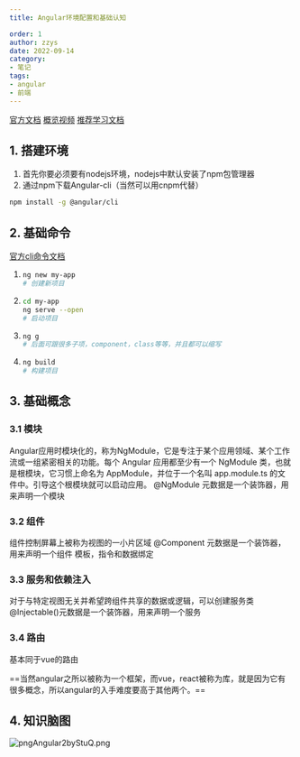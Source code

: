 ```yaml
---
title: Angular环境配置和基础认知

order: 1
author: zzys
date: 2022-09-14
category:
- 笔记
tags:
- angular
- 前端
---
```



[官方文档](https://angular.cn/docs)
[概览视频](https://www.bilibili.com/video/BV1nW411Y7U8?p=1&vd_source=06aef435eae31ddd5a83e745f4e35879)
[推荐学习文档](https://www.w3cschool.cn/angulerten/angulerten-od1h37tl.html)
## 1. 搭建环境
1. 首先你要必须要有nodejs环境，nodejs中默认安装了npm包管理器
2. 通过npm下载Angular-cli（当然可以用cnpm代替）
```bash
npm install -g @angular/cli
```
## 2. 基础命令
[官方cli命令文档](https://angular.cn/cli)
1. ```bash
   ng new my-app
   # 创建新项目  
   ```
2. ```bash
   cd my-app
   ng serve --open
   # 启动项目
   ```
3. ```bash
   ng g 
   # 后面可跟很多子项，component，class等等，并且都可以缩写
   ```
4. ```bash
   ng build
   # 构建项目
   ```
## 3. 基础概念

### 3.1 模块
Angular应用时模块化的，称为NgModule，它是专注于某个应用领域、某个工作流或一组紧密相关的功能。每个 Angular 应用都至少有一个 NgModule 类，也就是根模块，它习惯上命名为 AppModule，并位于一个名叫 app.module.ts 的文件中。引导这个根模块就可以启动应用。
@NgModule 元数据是一个装饰器，用来声明一个模块

### 3.2 组件
组件控制屏幕上被称为视图的一小片区域
@Component 元数据是一个装饰器，用来声明一个组件
模板，指令和数据绑定

### 3.3 服务和依赖注入
对于与特定视图无关并希望跨组件共享的数据或逻辑，可以创建服务类
@Injectable()元数据是一个装饰器，用来声明一个服务

### 3.4 路由
基本同于vue的路由

==当然angular之所以被称为一个框架，而vue，react被称为库，就是因为它有很多概念，所以angular的入手难度要高于其他两个。==

## 4.  知识脑图
![pngAngular2byStuQ.png](http://blog-zzys.oss-cn-beijing.aliyuncs.com/articles/ca86535134b6be20c957454faecae0f3.png)